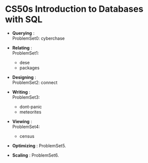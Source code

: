 # CS50s Introduction to Databases with SQL

- **Querying** : <br>
ProblemSet0: cyberchase
  
- **Relating** : <br>
ProblemSet1: <br>
  - dese
  - packages
  
- **Designing** : <br>
ProblemSet2: connect
  
- **Writing** : <br>
ProblemSet3: <br>
  - dont-panic
  - meteorites
 
- **Viewing** : <br>
ProblemSet4: <br>
  - census
 
- **Optimizing** : ProblemSet5.
  
- **Scaling** : ProblemSet6.


